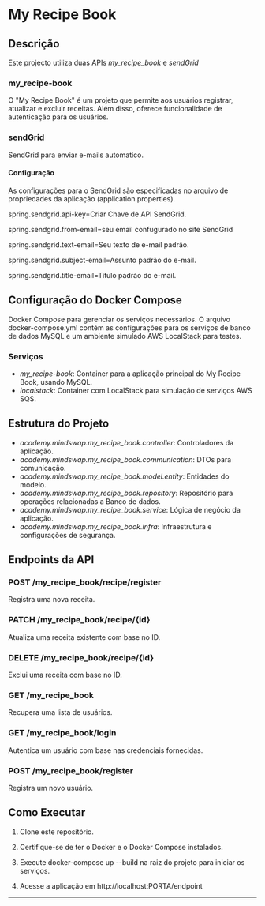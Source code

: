 # My Recipe Book

## Descrição
Este projecto utiliza duas APIs *my_recipe_book* e *sendGrid*

### my_recipe-book
O "My Recipe Book" é um projeto que permite aos usuários registrar, atualizar e excluir receitas. Além disso, oferece funcionalidade de autenticação para os usuários.

### sendGrid
SendGrid para enviar e-mails automatico.

#### Configuração

As configurações para o SendGrid são especificadas no arquivo de propriedades da aplicação (application.properties).


spring.sendgrid.api-key=Criar Chave de API SendGrid.

spring.sendgrid.from-email=seu email confugurado no site SendGrid

spring.sendgrid.text-email=Seu texto de e-mail padrão.

spring.sendgrid.subject-email=Assunto padrão do e-mail.

spring.sendgrid.title-email=Título padrão do e-mail.


## Configuração do Docker Compose

Docker Compose para gerenciar os serviços necessários. O arquivo docker-compose.yml contém as configurações para os serviços de banco de dados MySQL e um ambiente simulado AWS LocalStack para testes.

### Serviços

- *my_recipe-book*: Container para a aplicação principal do My Recipe Book, usando MySQL.
- *localstack*: Container com LocalStack para simulação de serviços AWS SQS.

## Estrutura do Projeto

- *academy.mindswap.my_recipe_book.controller*: Controladores da aplicação.
- *academy.mindswap.my_recipe_book.communication*: DTOs para comunicação.
- *academy.mindswap.my_recipe_book.model.entity*: Entidades do modelo.
- *academy.mindswap.my_recipe_book.repository*: Repositório para operações relacionadas a Banco de dados.
- *academy.mindswap.my_recipe_book.service*: Lógica de negócio da aplicação.
- *academy.mindswap.my_recipe_book.infra*:  Infraestrutura e configurações de segurança.

## Endpoints da API

### POST /my_recipe_book/recipe/register

Registra uma nova receita.

### PATCH /my_recipe_book/recipe/{id}

Atualiza uma receita existente com base no ID.

### DELETE /my_recipe_book/recipe/{id}

Exclui uma receita com base no ID.

### GET /my_recipe_book

Recupera uma lista de usuários.

### GET /my_recipe_book/login

Autentica um usuário com base nas credenciais fornecidas.

### POST /my_recipe_book/register

Registra um novo usuário.

## Como Executar

1. Clone este repositório.

2. Certifique-se de ter o Docker e o Docker Compose instalados.

3. Execute docker-compose up --build na raiz do projeto para iniciar os serviços.

4. Acesse a aplicação em http://localhost:PORTA/endpoint

---------------------------------------------------
